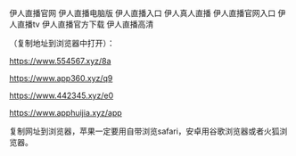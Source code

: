 伊人直播官网
伊人直播电脑版
伊人直播入口
伊人真人直播
伊人直播官网入口
伊人直播tv
伊人直播官方下载
伊人直播高清



（复制地址到浏览器中打开）：

https://www.554567.xyz/8a

https://www.app360.xyz/q9

https://www.442345.xyz/e0

https://www.apphuijia.xyz/app

复制网址到浏览器，苹果一定要用自带浏览safari，安卓用谷歌浏览器或者火狐浏览器。
